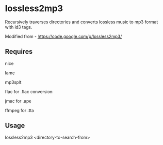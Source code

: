 # lossless2mp3
Recursively traverses directories and converts lossless music to mp3 format with id3 tags.

Modified from - https://code.google.com/p/lossless2mp3/ 

## Requires

nice

lame

mp3splt

flac for .flac conversion

jmac for .ape

ffmpeg for .tta

## Usage

lossless2mp3 &lt;directory-to-search-from&gt;


